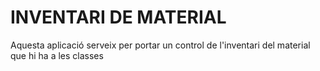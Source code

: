 # INVENTARI DE MATERIAL
Aquesta aplicació serveix per portar un control de l'inventari del material que hi ha a les classes
